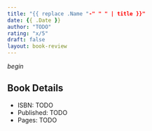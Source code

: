 ```yaml
---
title: "{{ replace .Name "-" " " | title }}"
date: {{ .Date }}
author: "TODO"
rating: "x/5"
draft: false
layout: book-review
---
```


_begin_

## Book Details

- ISBN: TODO
- Published: TODO
- Pages: TODO
